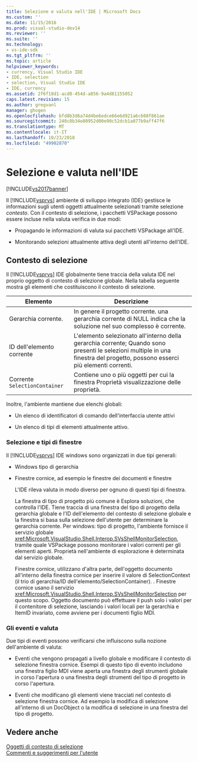 ```yaml
---
title: Selezione e valuta nell'IDE | Microsoft Docs
ms.custom: ''
ms.date: 11/15/2016
ms.prod: visual-studio-dev14
ms.reviewer: ''
ms.suite: ''
ms.technology:
- vs-ide-sdk
ms.tgt_pltfrm: ''
ms.topic: article
helpviewer_keywords:
- currency, Visual Studio IDE
- IDE, selection
- selection, Visual Studio IDE
- IDE, currency
ms.assetid: 2f6f18d1-acd8-454d-a856-9a4d81155052
caps.latest.revision: 15
ms.author: gregvanl
manager: ghogen
ms.openlocfilehash: bfd8b3d6a74d4be6edce66e6d921a6c608f861ae
ms.sourcegitcommit: 240c8b34e80952d00e90c52dcb1a077b9aff47f6
ms.translationtype: MT
ms.contentlocale: it-IT
ms.lasthandoff: 10/23/2018
ms.locfileid: "49902870"
---
```

# <a name="selection-and-currency-in-the-ide"></a>Selezione e valuta nell'IDE
[!INCLUDE[vs2017banner](../../includes/vs2017banner.md)]

Il [!INCLUDE[vsprvs](../../includes/vsprvs-md.md)] ambiente di sviluppo integrato (IDE) gestisce le informazioni sugli utenti oggetti attualmente selezionati tramite selezione *contesto*. Con il contesto di selezione, i pacchetti VSPackage possono essere incluse nella valuta verifica in due modi:  
  
-   Propagando le informazioni di valuta sui pacchetti VSPackage all'IDE.  
  
-   Monitorando selezioni attualmente attiva degli utenti all'interno dell'IDE.  
  
## <a name="selection-context"></a>Contesto di selezione  
 Il [!INCLUDE[vsprvs](../../includes/vsprvs-md.md)] IDE globalmente tiene traccia della valuta IDE nel proprio oggetto di contesto di selezione globale. Nella tabella seguente mostra gli elementi che costituiscono il contesto di selezione.  
  
|Elemento|Descrizione|  
|-------------|-----------------|  
|Gerarchia corrente.|In genere il progetto corrente. una gerarchia corrente di NULL indica che la soluzione nel suo complesso è corrente.|  
|ID dell'elemento corrente|L'elemento selezionato all'interno della gerarchia corrente; Quando sono presenti le selezioni multiple in una finestra del progetto, possono esserci più elementi correnti.|  
|Corrente `SelectionContainer`|Contiene uno o più oggetti per cui la finestra Proprietà visualizzazione delle proprietà.|  
  
 Inoltre, l'ambiente mantiene due elenchi globali:  
  
-   Un elenco di identificatori di comando dell'interfaccia utente attivi  
  
-   Un elenco di tipi di elementi attualmente attivo.  
  
### <a name="window-types-and-selection"></a>Selezione e tipi di finestre  
 Il [!INCLUDE[vsprvs](../../includes/vsprvs-md.md)] IDE windows sono organizzati in due tipi generali:  
  
- Windows tipo di gerarchia  
  
- Finestre cornice, ad esempio le finestre dei documenti e finestre  
  
  L'IDE rileva valuta in modo diverso per ognuno di questi tipi di finestra.  
  
  La finestra di tipo di progetto più comune è Esplora soluzioni, che controlla l'IDE. Tiene traccia di una finestra del tipo di progetto della gerarchia globale e l'ID dell'elemento del contesto di selezione globale e la finestra si basa sulla selezione dell'utente per determinare la gerarchia corrente. Per windows: tipo di progetto, l'ambiente fornisce il servizio globale <xref:Microsoft.VisualStudio.Shell.Interop.SVsShellMonitorSelection>, tramite quale VSPackage possono monitorare i valori correnti per gli elementi aperti. Proprietà nell'ambiente di esplorazione è determinata dal servizio globale.  
  
  Finestre cornice, utilizzano d'altra parte, dell'oggetto documento all'interno della finestra cornice per inserire il valore di SelectionContext (il trio di gerarchia/ID dell'elemento/SelectionContainer). . Finestre cornice usano il servizio <xref:Microsoft.VisualStudio.Shell.Interop.SVsShellMonitorSelection> per questo scopo. Oggetto documento può effettuare il push solo i valori per il contenitore di selezione, lasciando i valori locali per la gerarchia e ItemID invariato, come avviene per i documenti figlio MDI.  
  
### <a name="events-and-currency"></a>Gli eventi e valuta  
 Due tipi di eventi possono verificarsi che influiscono sulla nozione dell'ambiente di valuta:  
  
-   Eventi che vengono propagati a livello globale e modificare il contesto di selezione finestra cornice. Esempi di questo tipo di evento includono una finestra figlio MDI viene aperta una finestra degli strumenti globale in corso l'apertura o una finestra degli strumenti del tipo di progetto in corso l'apertura.  
  
-   Eventi che modificano gli elementi viene tracciati nel contesto di selezione finestra cornice. Ad esempio la modifica di selezione all'interno di un DocObject o la modifica di selezione in una finestra del tipo di progetto.  
  
## <a name="see-also"></a>Vedere anche  
 [Oggetti di contesto di selezione](../../extensibility/internals/selection-context-objects.md)   
 [Commenti e suggerimenti per l'utente](../../extensibility/internals/feedback-to-the-user.md)

